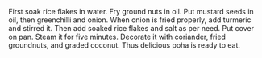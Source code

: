 First soak rice flakes in water.
Fry ground nuts in oil.
Put mustard seeds in oil, then greenchilli and onion.
When onion is fried properly, add turmeric and stirred it.
Then add soaked rice flakes and salt as per need.
Put cover on pan.
Steam it for five minutes.
Decorate it with coriander, fried groundnuts, and graded coconut.
Thus delicious poha is ready to eat.